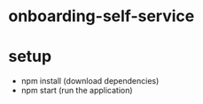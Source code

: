 # onboarding-self-service

# setup
 - npm install (download dependencies)
 - npm start (run the application)